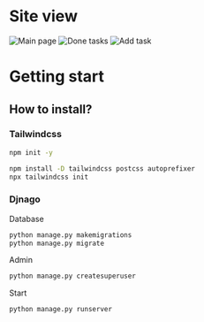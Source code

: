# Site view

![Main page](https://github.com/devvsima/NewTodo/blob/main/github_photo/add.png?raw=true)
![Done tasks](https://github.com/devvsima/NewTodo/blob/main/github_photo/done.png?raw=true)
![Add task](https://github.com/devvsima/NewTodo/blob/main/github_photo/add.png?raw=true)


# Getting start
## How to install?


### Tailwindcss

```bash
npm init -y
```

```bash
npm install -D tailwindcss postcss autoprefixer
npx tailwindcss init
```
### Djnago

Database
```bash
python manage.py makemigrations
python manage.py migrate
```

Admin
```bash
python manage.py createsuperuser
```

Start
```bash
python manage.py runserver
```